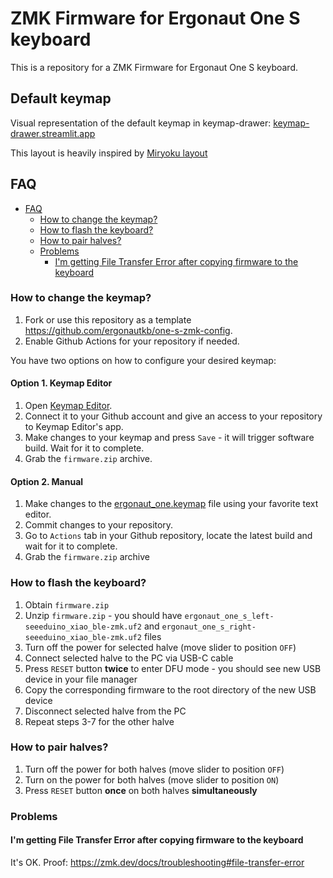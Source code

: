 # ZMK Firmware for Ergonaut One S keyboard

This is a repository for a ZMK Firmware for Ergonaut One S keyboard.

## Default keymap

Visual representation of the default keymap in keymap-drawer: [keymap-drawer.streamlit.app](https://caksoylar.github.io/keymap-drawer?keymap_yaml=H4sIAAAAAAAC_71WaXfSQBT93l8xnmpplTZl6YbHcwwhUCRAJKGbSwxkECRhMEuRg_jbncybhLRSG9Tjl3tf7sy8ebmzJNuoWlcUVG-hHrbJDA1G2LbQbOQPkYluTTvAyB6NMVp8dcbGGM97xHStEhpg1x15gjfDeLrc2kbERQvi-kNi2OacBH4JLbypPaLsuwHOIpfMvBIqZFGf2IEzofFRFvnDwOnRML8MU3gYo6HvT72SIHym8we9gz5xhL459sjcNl2Bzu6Y033LNWfYFXo26QmOOZoIDfm6KaqGpsrSgWNtQwFbvI4thO5W3ifuBBsu8U0fW7w1qlkRr9td3WCVG4VvR0YhTINdL0xj4YEZ2CzjPnrL8JKhzLDDUGd4zbDLsM6wzVBluKAziVk0pPPVuvVlrGmgiYq-0iqgSXpHWYlVELXzKu9ZY3ged3hzv0MoNtalUtbM-fJebTcMrxhKDC8Ylhm2GDYZZrIZxgcMhTijrEksp4OtkZl4YVWUZNYwMW9Xsi6WoTcJPLySO7LOZG_urMSypkLqSZBQKzK81yCYhCLNDquWyaQlpbZ7sRdFUhxdxdFNFHVhgUMLIQgNhij0P5lUElUNWmTeUGlfgn9d2Bqdeu1cT1tjvQXZzttN2IJqDVVaUcQzyq1KcszCn09xCQ3pIV8mdWourCn1EyqTw5dgS7Cpd7_3dQO__huZ1pc0JiWJbeXSBttJ0XaLe3tJsdypR-sVhnzB_sKolX7RVqLUYchTxzn_jWsP2RS5qeltmFcFanb1cJ_Sk8p9e8fTnXA-5XzG-cMGFUVBkfMR52POrx5wKuFqbHRs0yc-KMc5z7kA_D5teXAfZg65uJ_CRnrLcZcWvPcO5-fAu_C0TO9RCfgpPD2Dp48MX_yBOT942iecX3Pe5vw9dWXwKnA2jBRbi17r4E01lwc-AToFOoNdp0mdVtoSqrkccBHoCOgYNrIiNTY3qJo75AzESy1AcWJXk-mxl8VG2hJFfozYVxN-NsRyiuuLtpZW30v4htKtuPxFy63R8mu0whqtmFIrpJxjXS1RzWUdSUonCtXORRS2rvituOPNPcPFHvajs9MjxLeJaWH3YeXeoETCu9NEk9NfRaS3a3FcVuQ47mrlRxc02e_--CjvQwfh8U_UT6nvgYnZCwAA)

This layout is heavily inspired by [Miryoku layout](https://github.com/manna-harbour/miryoku)

## FAQ

- [FAQ](#faq)
  - [How to change the keymap?](#how-to-change-the-keymap)
  - [How to flash the keyboard?](#how-to-flash-the-keyboard)
  - [How to pair halves?](#how-to-pair-halves)
  - [Problems](#problems)
    - [I'm getting File Transfer Error after copying firmware to the keyboard](#im-getting-file-transfer-error-after-copying-firmware-to-the-keyboard)

### How to change the keymap?

1. Fork or use this repository as a template https://github.com/ergonautkb/one-s-zmk-config.
2. Enable Github Actions for your repository if needed.

You have two options on how to configure your desired keymap:

#### Option 1. Keymap Editor

1. Open [Keymap Editor](https://nickcoutsos.github.io/keymap-editor/).
2. Connect it to your Github account and give an access to your repository to Keymap Editor's app.
3. Make changes to your keymap and press `Save` - it will trigger software build. Wait for it to complete.
4. Grab the `firmware.zip` archive.

#### Option 2. Manual

1. Make changes to the [ergonaut_one.keymap](config/boards/shields/ergonaut_one_s/ergonaut_one_s.keymap) file using your favorite text editor.
2. Commit changes to your repository.
3. Go to `Actions` tab in your Github repository, locate the latest build and wait for it to complete.
4. Grab the `firmware.zip` archive

### How to flash the keyboard?

1. Obtain `firmware.zip`
2. Unzip `firmware.zip` - you should have `ergonaut_one_s_left-seeeduino_xiao_ble-zmk.uf2` and `ergonaut_one_s_right-seeeduino_xiao_ble-zmk.uf2` files
3. Turn off the power for selected halve (move slider to position `OFF`)
4. Connect selected halve to the PC via USB-C cable
5. Press `RESET` button **twice** to enter DFU mode - you should see new USB device in your file manager
6. Copy the corresponding firmware to the root directory of the new USB device
7. Disconnect selected halve from the PC
8. Repeat steps 3-7 for the other halve

### How to pair halves?

1. Turn off the power for both halves (move slider to position `OFF`)
2. Turn on the power for both halves (move slider to position `ON`)
3. Press `RESET` button **once** on both halves **simultaneously**

### Problems

#### I'm getting File Transfer Error after copying firmware to the keyboard

It's OK. Proof: https://zmk.dev/docs/troubleshooting#file-transfer-error
